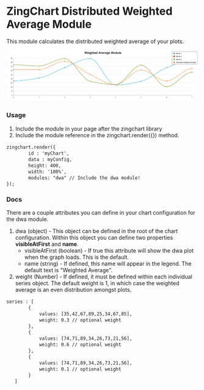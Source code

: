 # ZingChart Distributed Weighted Average Module

This module calculates the distributed weighted average of your plots.

![dwa example](/assets/dwa-example-graph.png)

### Usage
1. Include the module in your page after the zingchart library
2. Include the module reference in the zingchart.render({}) method.
<pre><code>zingchart.render({
		id : 'myChart',
		data : myConfig,
		height: 400,
		width: '100%',
		modules: "dwa" // Include the dwa module!
});
</code></pre>

### Docs

There are a couple attributes you can define in your chart configuration for the dwa module.

1. dwa (object) - This object can be defined in the root of the chart configuration. Within this object you can define two properties <b>visibleAtFirst</b> and <b>name</b>.
	* visibleAtFirst (boolean) - If true this attribute will show the dwa plot when the graph loads. This is the default.
	* name (string) - If defined, this name will appear in the legend. The default text is "Weighted Average".
2. weight (Number) - If defined, it must be defined within each individual series object. The default weight is 1, in which case the weighted average is an even distribution amongst plots.
<pre><code>series : [
        {
            values: [35,42,67,89,25,34,67,85],
            weight: 0.3 // optional weight
        },
        {
            values: [74,71,89,34,26,73,21,56],
            weight: 0.6 // optional weight
        },
        {
            values: [74,71,89,34,26,73,21,56],
            weight: 0.1 // optional weight
        }
   ]
</code></pre>

